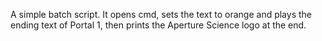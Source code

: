 A simple batch script.
It opens cmd, sets the text to orange and plays the ending text of Portal 1, then prints the Aperture Science logo at the end.
